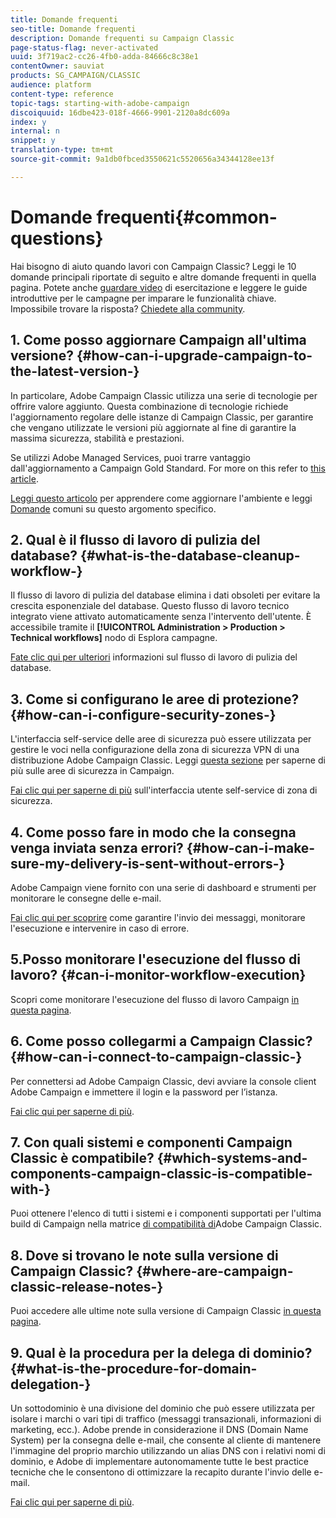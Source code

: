 ```yaml
---
title: Domande frequenti
seo-title: Domande frequenti
description: Domande frequenti su Campaign Classic
page-status-flag: never-activated
uuid: 3f719ac2-cc26-4fb0-adda-84666c8c38e1
contentOwner: sauviat
products: SG_CAMPAIGN/CLASSIC
audience: platform
content-type: reference
topic-tags: starting-with-adobe-campaign
discoiquuid: 16dbe423-018f-4666-9901-2120a8dc609a
index: y
internal: n
snippet: y
translation-type: tm+mt
source-git-commit: 9a1db0fbced3550621c5520656a34344128ee13f

---
```



# Domande frequenti{#common-questions}

Hai bisogno di aiuto quando lavori con Campaign Classic? Leggi le 10 domande principali riportate di seguito e altre domande frequenti in quella pagina. Potete anche [guardare video](https://docs.adobe.com/content/help/en/campaign-learn/campaign-classic-tutorials/overview.html) di esercitazione e leggere le guide [](../../platform/using/tutorials.md#step-by-step-guides) introduttive per le campagne per imparare le funzionalità chiave. Impossibile trovare la risposta? [Chiedete alla community](https://forums.adobe.com/community/experience-cloud/marketing-cloud/campaign).

## 1. Come posso aggiornare Campaign all&#39;ultima versione? {#how-can-i-upgrade-campaign-to-the-latest-version-}

In particolare, Adobe Campaign Classic utilizza una serie di tecnologie per offrire valore aggiunto. Questa combinazione di tecnologie richiede l&#39;aggiornamento regolare delle istanze di Campaign Classic, per garantire che vengano utilizzate le versioni più aggiornate al fine di garantire la massima sicurezza, stabilità e prestazioni.

Se utilizzi Adobe Managed Services, puoi trarre vantaggio dall&#39;aggiornamento a Campaign Gold Standard. For more on this refer to [this article](https://helpx.adobe.com/campaign/kb/gold-standard.html).

[Leggi questo articolo](https://helpx.adobe.com/campaign/kb/acc-build-upgrade.html) per apprendere come aggiornare l&#39;ambiente e leggi [Domande](https://helpx.adobe.com/campaign/kb/build-upgrade-faq.html) comuni su questo argomento specifico.

## 2. Qual è il flusso di lavoro di pulizia del database? {#what-is-the-database-cleanup-workflow-}

Il flusso di lavoro di pulizia del database elimina i dati obsoleti per evitare la crescita esponenziale del database. Questo flusso di lavoro tecnico integrato viene attivato automaticamente senza l&#39;intervento dell&#39;utente. È accessibile tramite il **[!UICONTROL Administration > Production > Technical workflows]** nodo di Esplora campagne.

[Fate clic qui per ulteriori](../../production/using/database-cleanup-workflow.md) informazioni sul flusso di lavoro di pulizia del database.

## 3. Come si configurano le aree di protezione? {#how-can-i-configure-security-zones-}

L&#39;interfaccia self-service delle aree di sicurezza può essere utilizzata per gestire le voci nella configurazione della zona di sicurezza VPN di una distribuzione Adobe Campaign Classic. Leggi [questa sezione](../../installation/using/configuring-campaign-server.md#defining-security-zones) per saperne di più sulle aree di sicurezza in Campaign.

[Fai clic qui per saperne di più](https://helpx.adobe.com/campaign/kb/configuring-security-zones-self-service.html) sull&#39;interfaccia utente self-service di zona di sicurezza.

## 4. Come posso fare in modo che la consegna venga inviata senza errori? {#how-can-i-make-sure-my-delivery-is-sent-without-errors-}

Adobe Campaign viene fornito con una serie di dashboard e strumenti per monitorare le consegne delle e-mail.

[Fai clic qui per scoprire](../../delivery/using/monitoring-a-delivery.md) come garantire l&#39;invio dei messaggi, monitorare l&#39;esecuzione e intervenire in caso di errore.

## 5.Posso monitorare l&#39;esecuzione del flusso di lavoro? {#can-i-monitor-workflow-execution}

Scopri come monitorare l&#39;esecuzione del flusso di lavoro Campaign [in questa pagina](../../workflow/using/executing-a-workflow.md).

## 6. Come posso collegarmi a Campaign Classic? {#how-can-i-connect-to-campaign-classic-}

Per connettersi ad Adobe Campaign Classic, devi avviare la console client Adobe Campaign e immettere il login e la password per l’istanza.

[Fai clic qui per saperne di più](../../platform/using/launching-adobe-campaign.md).

## 7. Con quali sistemi e componenti Campaign Classic è compatibile? {#which-systems-and-components-campaign-classic-is-compatible-with-}

Puoi ottenere l&#39;elenco di tutti i sistemi e i componenti supportati per l&#39;ultima build di Campaign nella matrice [di compatibilità di](https://helpx.adobe.com/campaign/kb/compatibility-matrix.html)Adobe Campaign Classic.

## 8. Dove si trovano le note sulla versione di Campaign Classic? {#where-are-campaign-classic-release-notes-}

Puoi accedere alle ultime note sulla versione di Campaign Classic [in questa pagina](https://docs.adobe.com/content/help/en/campaign-classic/using/release-notes/latest-release.html).

## 9. Qual è la procedura per la delega di dominio? {#what-is-the-procedure-for-domain-delegation-}

Un sottodominio è una divisione del dominio che può essere utilizzata per isolare i marchi o vari tipi di traffico (messaggi transazionali, informazioni di marketing, ecc.).
Adobe prende in considerazione il DNS (Domain Name System) per la consegna delle e-mail, che consente al cliente di mantenere l&#39;immagine del proprio marchio utilizzando un alias DNS con i relativi nomi di dominio, e Adobe di implementare autonomamente tutte le best practice tecniche che le consentono di ottimizzare la recapito durante l&#39;invio delle e-mail.

[Fai clic qui per saperne di più](https://helpx.adobe.com/campaign/kb/domain-name-delegation.html).

